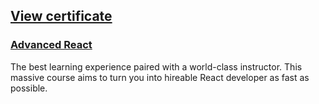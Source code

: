 ## [View certificate](https://github.mndev.eu/Certificates/blob/main/Scrimba/Advanced%20React/CERTIFICATE%20OF%20COMPLETION%20-%20Advanced%20React.pdf)

### [Advanced React](https://scrimba.com/learn/react)

The best learning experience paired with a world-class instructor. This massive course aims to turn you into hireable React developer as fast as possible.
